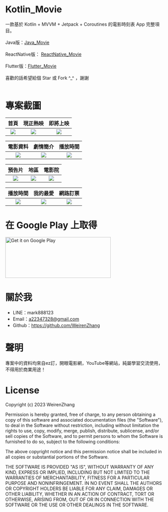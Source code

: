 # Kotlin_Movie
一款基於 Kotlin + MVVM + Jetpack + Coroutines 的電影時刻表 App 完整項目。<br /><br />
Java版：[Java_Movie](https://github.com/WeirenZhang/Java_Movie)<br /><br />
ReactNative版： [ReactNative_Movie](https://github.com/WeirenZhang/ReactNative_Movie)<br /><br />
Flutter版：[Flutter_Movie](https://github.com/WeirenZhang/Flutter_Movie)<br /><br />
喜歡的話希望給個 Star 或 Fork ^_^ ，謝謝<br /><br />

# 專案截圖

|首頁|現正熱映|即將上映|
|:---:|:---:|:---:|
|![](https://github.com/WeirenZhang/ReactNative_Movie/blob/main/Screen/screenshot-2024-01-12_13.48.24.808.png)|![](https://github.com/WeirenZhang/ReactNative_Movie/blob/main/Screen/screenshot-2024-01-12_13.48.41.879.png)|![](https://github.com/WeirenZhang/ReactNative_Movie/blob/main/Screen/screenshot-2024-01-12_13.49.25.352.png)

|電影資料|劇情簡介|播放時間|
|:---:|:---:|:---:|
|![](https://github.com/WeirenZhang/ReactNative_Movie/blob/main/Screen/screenshot-2024-01-12_13.48.51.703.png)|![](https://github.com/WeirenZhang/ReactNative_Movie/blob/main/Screen/screenshot-2024-01-12_13.48.58.272.png)|![](https://github.com/WeirenZhang/ReactNative_Movie/blob/main/Screen/screenshot-2024-01-12_13.49.07.879.png)

|預告片|地區|電影院|
|:---:|:---:|:---:|
|![](https://github.com/WeirenZhang/ReactNative_Movie/blob/main/Screen/screenshot-2024-01-12_13.49.14.871.png)|![](https://github.com/WeirenZhang/ReactNative_Movie/blob/main/Screen/screenshot-2024-01-12_13.49.34.96.png)|![](https://github.com/WeirenZhang/ReactNative_Movie/blob/main/Screen/screenshot-2024-01-12_13.49.40.696.png)

|播放時間|我的最愛|網路訂票|
|:---:|:---:|:---:|
|![](https://github.com/WeirenZhang/ReactNative_Movie/blob/main/Screen/screenshot-2024-01-12_13.49.59.983.png)|![](https://github.com/WeirenZhang/ReactNative_Movie/blob/main/Screen/screenshot-2024-01-12_13.50.10.992.png)|![](https://github.com/WeirenZhang/ReactNative_Movie/blob/main/Screen/screenshot-2024-01-13_19.13.38.721.png)

# 在 Google Play 上取得
<a href="https://play.google.com/store/apps/details?id=com.weiren.zhang.movie_kotlin" target="_blank">
    <img
        alt="Get it on Google Play"
        src="https://play.google.com/intl/en_us/badges/images/generic/en_badge_web_generic.png"
        width="330"
        height="128"
    />
</a>

# 關於我
  - LINE：mark888123
  - Email：a22347328@gmail.com
  - Github：https://github.com/WeirenZhang
  
# 聲明
  專案中的資料均來自ez訂，開眼電影網，YouTube等網站，純屬學習交流使用，不得用於商業用途！
  
# License 
 
Copyright (c) 2023 WeirenZhang

Permission is hereby granted, free of charge, to any person obtaining a copy
of this software and associated documentation files (the "Software"), to deal
in the Software without restriction, including without limitation the rights
to use, copy, modify, merge, publish, distribute, sublicense, and/or sell
copies of the Software, and to permit persons to whom the Software is
furnished to do so, subject to the following conditions:

The above copyright notice and this permission notice shall be included in all
copies or substantial portions of the Software.

THE SOFTWARE IS PROVIDED "AS IS", WITHOUT WARRANTY OF ANY KIND, EXPRESS OR
IMPLIED, INCLUDING BUT NOT LIMITED TO THE WARRANTIES OF MERCHANTABILITY,
FITNESS FOR A PARTICULAR PURPOSE AND NONINFRINGEMENT. IN NO EVENT SHALL THE
AUTHORS OR COPYRIGHT HOLDERS BE LIABLE FOR ANY CLAIM, DAMAGES OR OTHER
LIABILITY, WHETHER IN AN ACTION OF CONTRACT, TORT OR OTHERWISE, ARISING FROM,
OUT OF OR IN CONNECTION WITH THE SOFTWARE OR THE USE OR OTHER DEALINGS IN THE
SOFTWARE.


